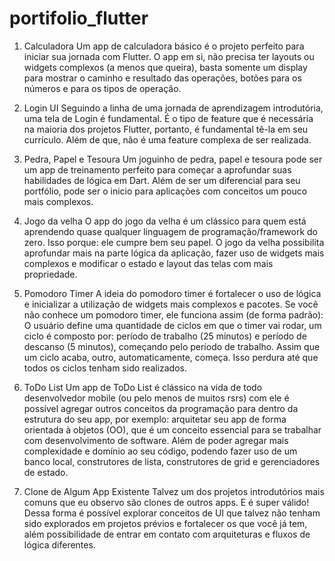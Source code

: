 # portifolio_flutter

1. Calculadora
Um app de calculadora básico é o projeto perfeito para iniciar sua jornada com Flutter. O app em si, não precisa ter layouts ou widgets complexos (a menos que queira), basta somente um display para mostrar o caminho e resultado das operações, botões para os números e para os tipos de operação.

2. Login UI
Seguindo a linha de uma jornada de aprendizagem introdutória, uma tela de Login é fundamental. É o tipo de feature que é necessária na maioria dos projetos Flutter, portanto, é fundamental tê-la em seu currículo. Além de que, não é uma feature complexa de ser realizada.

3. Pedra, Papel e Tesoura
Um joguinho de pedra, papel e tesoura pode ser um app de treinamento perfeito para começar a aprofundar suas habilidades de lógica em Dart. Além de ser um diferencial para seu portfólio, pode ser o inicio para aplicações com conceitos um pouco mais complexos.

4. Jogo da velha
O app do jogo da velha é um clássico para quem está aprendendo quase qualquer linguagem de programação/framework do zero. Isso porque: ele cumpre bem seu papel. O jogo da velha possibilita aprofundar mais na parte lógica da aplicação, fazer uso de widgets mais complexos e modificar o estado e layout das telas com mais propriedade.

5. Pomodoro Timer
A ideia do pomodoro timer é fortalecer o uso de lógica e inicializar a utilização de widgets mais complexos e pacotes. Se você não conhece um pomodoro timer, ele funciona assim (de forma padrão): O usuário define uma quantidade de ciclos em que o timer vai rodar, um ciclo é composto por: período de trabalho (25 minutos) e período de descanso (5 minutos), começando pelo período de trabalho. Assim que um ciclo acaba, outro, automaticamente, começa. Isso perdura até que todos os ciclos tenham sido realizados.

6. ToDo List
Um app de ToDo List é clássico na vida de todo desenvolvedor mobile (ou pelo menos de muitos rsrs) com ele é possível agregar outros conceitos da programação para dentro da estrutura do seu app, por exemplo: arquitetar seu app de forma orientada à objetos (OO), que é um conceito essencial para se trabalhar com desenvolvimento de software. Além de poder agregar mais complexidade e domínio ao seu código, podendo fazer uso de um banco local, construtores de lista, construtores de grid e gerenciadores de estado.

7. Clone de Algum App Existente
Talvez um dos projetos introdutórios mais comuns que eu observo são clones de outros apps. E é super válido! Dessa forma é possível explorar conceitos de UI que talvez não tenham sido explorados em projetos prévios e fortalecer os que você já tem, além possibilidade de entrar em contato com arquiteturas e fluxos de lógica diferentes.
